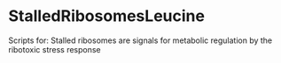 # StalledRibosomesLeucine
Scripts for: Stalled ribosomes are signals for metabolic regulation by the ribotoxic stress response
